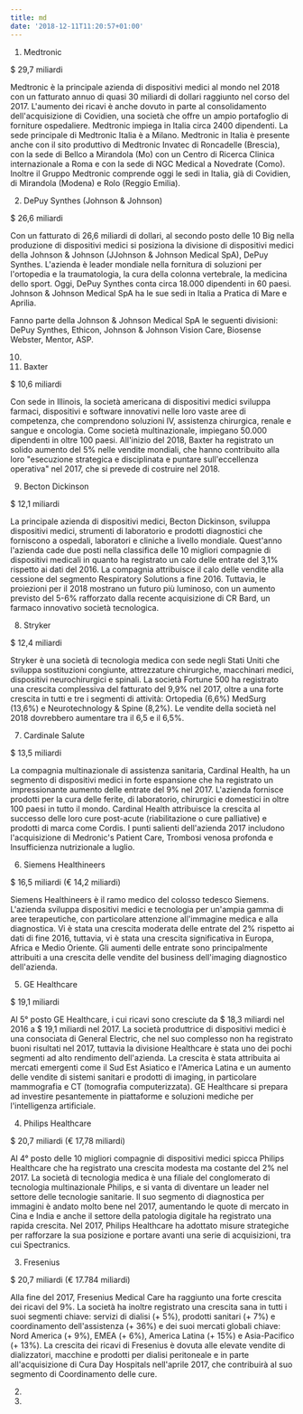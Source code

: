 ```yaml
---
title: md
date: '2018-12-11T11:20:57+01:00'
---
```

1. Medtronic

$ 29,7 miliardi

Medtronic è la principale azienda di dispositivi medici al mondo nel 2018 con un fatturato annuo di quasi 30 miliardi di dollari raggiunto nel corso del 2017. L'aumento dei ricavi è anche dovuto in parte al consolidamento dell'acquisizione di Covidien, una società che offre un ampio portafoglio di forniture ospedaliere. Medtronic impiega in Italia circa 2400 dipendenti. La sede principale di Medtronic Italia è a Milano. Medtronic in Italia è presente anche con il sito produttivo di Medtronic Invatec di Roncadelle (Brescia), con la sede di Bellco a Mirandola (Mo) con un Centro di Ricerca Clinica internazionale a Roma e con la sede di NGC Medical a Novedrate (Como). Inoltre il Gruppo Medtronic comprende oggi le sedi in Italia, già di Covidien, di Mirandola (Modena) e Rolo (Reggio Emilia).

2. DePuy Synthes (Johnson & Johnson)

$ 26,6 miliardi

Con un fatturato di 26,6 miliardi di dollari, al secondo posto delle 10 Big nella produzione di dispositivi medici si posiziona la divisione di dispositivi medici della Johnson & Johnson (JJohnson & Johnson Medical SpA), DePuy Synthes. L'azienda è leader mondiale nella fornitura di soluzioni per l'ortopedia e la traumatologia, la cura della colonna vertebrale, la medicina dello sport. Oggi, DePuy Synthes conta circa 18.000 dipendenti in 60 paesi. Johnson & Johnson Medical SpA ha le sue sedi in Italia a Pratica di Mare e Aprilia. Fanno parte della Johnson & Johnson Medical SpA le seguenti divisioni: DePuy Synthes, Ethicon, Johnson & Johnson Vision Care, Biosense Webster, Mentor, ASP.



















10. 
11. Baxter

$ 10,6 miliardi

Con sede in Illinois, la società americana di dispositivi medici sviluppa farmaci, dispositivi e software innovativi nelle loro vaste aree di competenza, che comprendono soluzioni IV, assistenza chirurgica, renale e sangue e oncologia. Come società multinazionale, impiegano 50.000 dipendenti in oltre 100 paesi. All'inizio del 2018, Baxter ha registrato un solido aumento del 5% nelle vendite mondiali, che hanno contribuito alla loro "esecuzione strategica e disciplinata e puntare sull'eccellenza operativa" nel 2017, che si prevede di costruire nel 2018.

9. Becton Dickinson

$ 12,1 miliardi

La principale azienda di dispositivi medici, Becton Dickinson, sviluppa dispositivi medici, strumenti di laboratorio e prodotti diagnostici che forniscono a ospedali, laboratori e cliniche a livello mondiale. Quest'anno l'azienda cade due posti nella classifica delle 10 migliori compagnie di dispositivi medicali in quanto ha registrato un calo delle entrate del 3,1% rispetto ai dati del 2016. La compagnia attribuisce il calo delle vendite alla cessione del segmento Respiratory Solutions a fine 2016. Tuttavia, le proiezioni per il 2018 mostrano un futuro più luminoso, con un aumento previsto del 5-6% rafforzato dalla recente acquisizione di CR Bard, un farmaco innovativo società tecnologica.

8. Stryker

$ 12,4 miliardi

Stryker è una società di tecnologia medica con sede negli Stati Uniti che sviluppa sostituzioni congiunte, attrezzature chirurgiche, macchinari medici, dispositivi neurochirurgici e spinali. La società Fortune 500 ha registrato una crescita complessiva del fatturato del 9,9% nel 2017, oltre a una forte crescita in tutti e tre i segmenti di attività: Ortopedia (6,6%) MedSurg (13,6%) e Neurotechnology & Spine (8,2%). Le vendite della società nel 2018 dovrebbero aumentare tra il 6,5 e il 6,5%.

7. Cardinale Salute

$ 13,5 miliardi

La compagnia multinazionale di assistenza sanitaria, Cardinal Health, ha un segmento di dispositivi medici in forte espansione che ha registrato un impressionante aumento delle entrate del 9% nel 2017. L'azienda fornisce prodotti per la cura delle ferite, di laboratorio, chirurgici e domestici in oltre 100 paesi in tutto il mondo. Cardinal Health attribuisce la crescita al successo delle loro cure post-acute (riabilitazione o cure palliative) e prodotti di marca come Cordis. I punti salienti dell'azienda 2017 includono l'acquisizione di Medronic's Patient Care, Trombosi venosa profonda e Insufficienza nutrizionale a luglio.

6. Siemens Healthineers

$ 16,5 miliardi (€ 14,2 miliardi)

Siemens Healthineers è il ramo medico del colosso tedesco Siemens. L'azienda sviluppa dispositivi medici e tecnologia per un'ampia gamma di aree terapeutiche, con particolare attenzione all'immagine medica e alla diagnostica. Vi è stata una crescita moderata delle entrate del 2% rispetto ai dati di fine 2016, tuttavia, vi è stata una crescita significativa in Europa, Africa e Medio Oriente. Gli aumenti delle entrate sono principalmente attribuiti a una crescita delle vendite del business dell'imaging diagnostico dell'azienda.

5. GE Healthcare

$ 19,1 miliardi

Al 5° posto GE Healthcare, i cui ricavi sono cresciute da $ 18,3 miliardi nel 2016 a $ 19,1 miliardi nel 2017. La società produttrice di dispositivi medici è una consociata di General Electric, che nel suo complesso non ha registrato buoni risultati nel 2017, tuttavia la divisione Healthcare è stata uno dei pochi segmenti ad alto rendimento dell'azienda. La crescita è stata attribuita ai mercati emergenti come il Sud Est Asiatico e l'America Latina e un aumento delle vendite di sistemi sanitari e prodotti di imaging, in particolare mammografia e CT (tomografia computerizzata). GE Healthcare si prepara ad investire pesantemente in piattaforme e soluzioni mediche per l'intelligenza artificiale.

4. Philips Healthcare

$ 20,7 miliardi (€ 17,78 miliardi)

Al 4° posto delle 10 migliori compagnie di dispositivi medici spicca Philips Healthcare che ha registrato una crescita modesta ma costante del 2% nel 2017. La società di tecnologia medica è una filiale del conglomerato di tecnologia multinazionale Philips, e si vanta di diventare un leader nel settore delle tecnologie sanitarie. Il suo segmento di diagnostica per immagini è andato molto bene nel 2017, aumentando le quote di mercato in Cina e India e anche il settore della patologia digitale ha registrato una rapida crescita. Nel 2017, Philips Healthcare ha adottato misure strategiche per rafforzare la sua posizione e portare avanti una serie di acquisizioni, tra cui Spectranics.

3. Fresenius

$ 20,7 miliardi (€ 17.784 miliardi)

Alla fine del 2017, Fresenius Medical Care ha raggiunto una forte crescita dei ricavi del 9%. La società ha inoltre registrato una crescita sana in tutti i suoi segmenti chiave: servizi di dialisi (+ 5%), prodotti sanitari (+ 7%) e coordinamento dell'assistenza (+ 36%) e dei suoi mercati globali chiave: Nord America (+ 9%), EMEA (+ 6%), America Latina (+ 15%) e Asia-Pacifico (+ 13%). La crescita dei ricavi di Fresenius è dovuta alle elevate vendite di dializzatori, macchine e prodotti per dialisi peritoneale e in parte all'acquisizione di Cura Day Hospitals nell'aprile 2017, che contribuirà al suo segmento di Coordinamento delle cure.

2. 
3.
